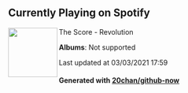 ## Currently Playing on Spotify

[<img align="left" width="100" src="https://i.scdn.co/image/ab67616d0000b273c469e75608b59994c1c422be">](https://open.spotify.com/album/6pUg9RDDoVyQQVJ48FkmXz)

The Score - Revolution

**Albums**: Not supported

Last updated at 03/03/2021 17:59

#### Generated with [20chan/github-now](https://github.com/20chan/github-now)


<!--
**20chan/20chan** is a ✨ _special_ ✨ repository because its `README.md` (this file) appears on your GitHub profile.

Here are some ideas to get you started:

- 🔭 I’m currently working on ...
- 🌱 I’m currently learning ...
- 👯 I’m looking to collaborate on ...
- 🤔 I’m looking for help with ...
- 💬 Ask me about ...
- 📫 How to reach me: ...
- 😄 Pronouns: ...
- ⚡ Fun fact: ...
-->
